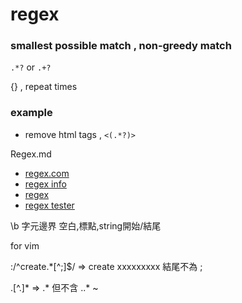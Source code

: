 # regex


### smallest possible match , non-greedy match
`.*?` or `.+?`


{} , repeat times



### example
- remove html tags , `<(.*?)>`


Regex.md 

- [regex.com](http://www.regexr.com/)
- [regex info](http://www.regular-expressions.info/lookaround.html)
- [regex](http://www.dotblogs.com.tw/johnny/archive/2010/01/25/13301.aspx)
- [regex tester](https://regex101.com/#pcre)

\b 字元邊界
    空白,標點,string開始/結尾



for vim

:/^create.*[^;]$/
=> create xxxxxxxxx  結尾不為 ;

.[^.]*
=> .* 但不含 ..*
~                     
